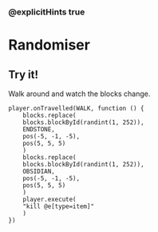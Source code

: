 ### @explicitHints true

# Randomiser

## Try it!

Walk around and watch the blocks change.

```template
player.onTravelled(WALK, function () {
    blocks.replace(
    blocks.blockById(randint(1, 252)),
    ENDSTONE,
    pos(-5, -1, -5),
    pos(5, 5, 5)
    )
    blocks.replace(
    blocks.blockById(randint(1, 252)),
    OBSIDIAN,
    pos(-5, -1, -5),
    pos(5, 5, 5)
    )
    player.execute(
    "kill @e[type=item]"
    )
})
```